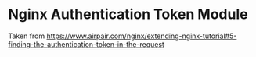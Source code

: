 # Nginx Authentication Token Module 

Taken from https://www.airpair.com/nginx/extending-nginx-tutorial#5-finding-the-authentication-token-in-the-request